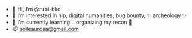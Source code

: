 - 👋 Hi, I’m @rubi-bkd
- 👀 I’m interested in nlp, digital humanities, bug bounty, ✨ archeology ✨
- 🌱 I’m currently learning... organizing my recon 👀
- 📫 soileaurosa@gmail.com

<!---
rubi-bkd/rubi-bkd is a ✨ special ✨ repository because its `README.md` (this file) appears on your GitHub profile.
You can click the Preview link to take a look at your changes.
--->
